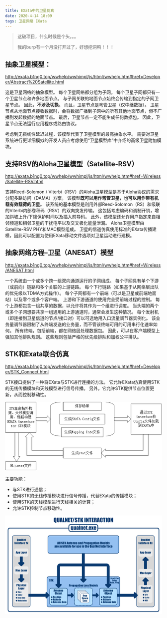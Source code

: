 ```yaml
---
title: EXata中的卫星仿真
date: 2020-4-14 18:09
tags: 卫星网络 EXata
---
```


> 这破项目，什么时候是个头。。。
>
> 我的burp有一个月没打开过了，好想挖洞鸭！！！

## 抽象卫星模型：

http://exata.b1ng0.top/wwhelp/wwhimpl/js/html/wwhelp.htm#href=Developer/Abstract%20Satellite.html

这是卫星网络的抽象模型。 每个卫星网络都分组为子网。 每个卫星子网都只有一个卫星节点和许多地面节点。 与子网关联的地面节点始终会传输到指定的子网卫星节点。 因此，**不涉及切换**。 而且，卫星节点是弯管卫星（仅中继数据）。 卫星节点从地面节点接收数据时，会将数据广播到子网中的所有其他地面节点，但不广播到发起数据的地面节点。 最后，卫星节点一定不能生成任何数据包。 因此，卫星节点无法运行应用程序或路由协议。

考虑到无损线性延迟过程，该模型代表了卫星模型的最高抽象水平。 需要对卫星系统进行更详细模拟的开发人员应考虑使用“卫星模型库”中介绍的高级卫星附加模块。



## 支持RSV的Aloha卫星模型（Satellite-RSV）

http://exata.b1ng0.top/wwhelp/wwhimpl/js/html/wwhelp.htm#href=Wireless/Satellite-RSV.html

支持Reed-Solomon / Viterbi（RSV）的Aloha卫星模型是基于Aloha协议的需求分配多路访问（DAMA）方案。 该模型**既可以用作弯管卫星，也可以用作带有机载有效载荷的卫星**。
该系统的基本模型是利用外部Reed-Solomon（RS）和级联的Viterbi内部卷积码（RSV）的双向突发传输。 这包括考虑编码和调制开销，增加斜坡上升/下降保护时间以及插入前导码。
此外，该模型还允许用户指定来自相邻频道和相邻卫星的干扰电平以及交叉极化能量泄漏。
Aloha卫星模型由Satellite-RSV PHY和MAC模型组成。 卫星的信道仿真使用标准的EXata传播建模，因此可以配置为使用EXata移动文件选项对卫星运动进行建模。



## 抽象网络方程–卫星（ANESAT）模型

http://exata.b1ng0.top/wwhelp/wwhimpl/js/html/wwhelp.htm#href=Wireless/ANESAT.html

一个系统由一个或多个跨一组双向通道运行的子网组成。 每个子网具有单个下游（或前向）链路和多个关联的上游链路。 每个下行链路（如果基于从网络层出队的优先级以TDMA方式操作）。 每个子网都有一个前端（可以是卫星或前端地面站）以及零个或多个客户端。 上游和下游通道的使用完全受前端过程的控制。 每个上游都包含一组共享的数据，以允许将其作为一个组进行调度。 当头端的两个或多个子网想要共享一组通用的上游通道时，通常会发生这种情况。 每个发射机（即连接到卫星信道的节点/接口对）可以可选地用入口流量调节器实例化。 该业务量调节器限制了从终端发送的业务量，而不管该终端可用的可用串行化速率如何。 所有终端，包括前端，都在网络层处理数据包。 因此，可以在客户端模型上强加其他排队规则。 这些规则包括严格的优先级排队和加权公平排队。



## STK和Exata联合仿真

http://exata.b1ng0.top/wwhelp/wwhimpl/js/html/wwhelp.htm#href=Developer/STK_Connect.html

STK接口提供了一种将EXata与STK进行连接的方法。 它允许EXata仿真使用STK的无线传播模块和天线模型进行信号传播。 另外，它允许STK提供节点位置更新，从而控制移动性。

![image-20200412170810333](/images/2020.4.14.1.png)

主要功能：

- 与STK进行通信；
- 使用STK的无线传播模块进行信号传播，代替EXata的传播模块；
- 使用STK的天线模型进行天线相关的计算；
- 允许STK控制节点移动性。

![image-20200427102642893](/images/2020.4.14.2.png)